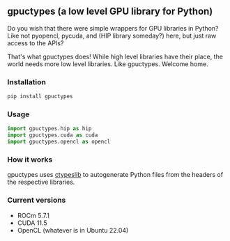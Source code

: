 ## gpuctypes (a low level GPU library for Python)

Do you wish that there were simple wrappers for GPU libraries in Python? Like not pyopencl, pycuda, and (HIP library someday?) here, but just raw access to the APIs?

That's what gpuctypes does! While high level libraries have their place, the world needs more low level libraries. Like gpuctypes. Welcome home.

### Installation

```sh
pip install gpuctypes
```

### Usage

```py
import gpuctypes.hip as hip
import gpuctypes.cuda as cuda
import gpuctypes.opencl as opencl
```

### How it works

gpuctypes uses [ctypeslib](https://github.com/trolldbois/ctypeslib) to autogenerate Python files from the headers of the respective libraries.

### Current versions

* ROCm 5.7.1
* CUDA 11.5
* OpenCL (whatever is in Ubuntu 22.04)
